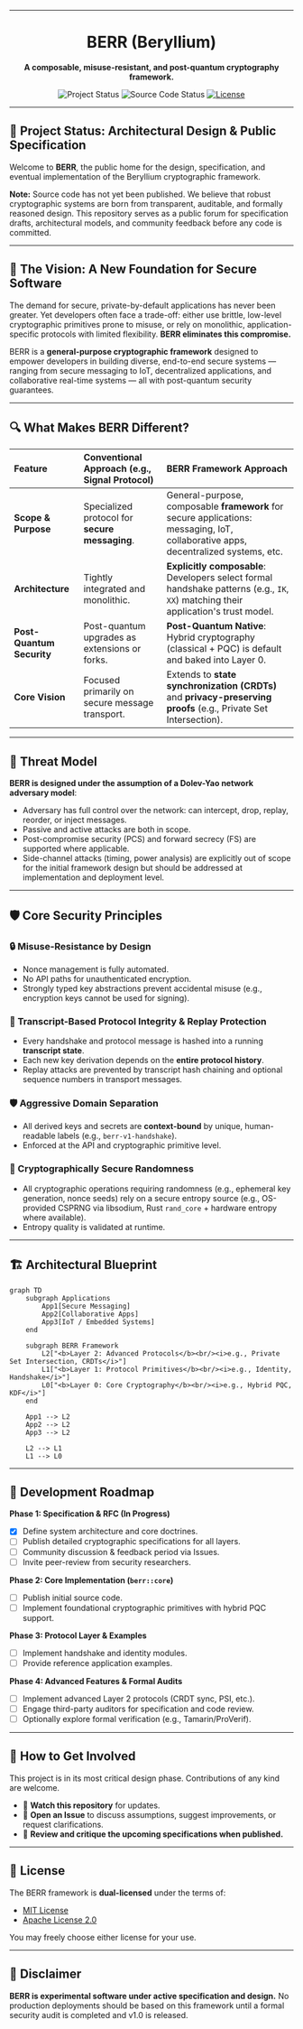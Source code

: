 
---

<div align="center">
  <h1 style="font-weight: bold;">BERR (Beryllium)</h1>
</div>

<p align="center">
  <strong>A composable, misuse-resistant, and post-quantum cryptography framework.</strong>
</p>

<p align="center">
  <img src="https://img.shields.io/badge/status-design%20%26%20specification-blue" alt="Project Status"/>
  <img src="https://img.shields.io/badge/source%20code-pending-lightgrey" alt="Source Code Status"/>
  <a href="LICENSE"><img src="https://img.shields.io/badge/license-MIT%20%2F%20Apache--2.0-blue" alt="License"/></a>
</p>

---

## 📌 Project Status: Architectural Design & Public Specification

Welcome to **BERR**, the public home for the design, specification, and eventual implementation of the Beryllium cryptographic framework.

**Note:** Source code has not yet been published. We believe that robust cryptographic systems are born from transparent, auditable, and formally reasoned design. This repository serves as a public forum for specification drafts, architectural models, and community feedback before any code is committed.

---

## 🚀 The Vision: A New Foundation for Secure Software

The demand for secure, private-by-default applications has never been greater. Yet developers often face a trade-off: either use brittle, low-level cryptographic primitives prone to misuse, or rely on monolithic, application-specific protocols with limited flexibility. **BERR eliminates this compromise.**

BERR is a **general-purpose cryptographic framework** designed to empower developers in building diverse, end-to-end secure systems — ranging from secure messaging to IoT, decentralized applications, and collaborative real-time systems — all with post-quantum security guarantees.

---

## 🔍 What Makes BERR Different?

| Feature                   | Conventional Approach (e.g., Signal Protocol)                               | BERR Framework Approach                                                                                                                                  |
| :------------------------ | :-------------------------------------------------------------------------- | :------------------------------------------------------------------------------------------------------------------------------------------------------ |
| **Scope & Purpose**        | Specialized protocol for **secure messaging**.                              | General-purpose, composable **framework** for secure applications: messaging, IoT, collaborative apps, decentralized systems, etc.                      |
| **Architecture**           | Tightly integrated and monolithic.                                           | **Explicitly composable**: Developers select formal handshake patterns (e.g., `IK`, `XX`) matching their application's trust model.                     |
| **Post-Quantum Security**  | Post-quantum upgrades as extensions or forks.                                | **Post-Quantum Native**: Hybrid cryptography (classical + PQC) is default and baked into Layer 0.                                                       |
| **Core Vision**            | Focused primarily on secure message transport.                              | Extends to **state synchronization (CRDTs)** and **privacy-preserving proofs** (e.g., Private Set Intersection).                                        |

---

## 📖 Threat Model

**BERR is designed under the assumption of a Dolev-Yao network adversary model**:
- Adversary has full control over the network: can intercept, drop, replay, reorder, or inject messages.
- Passive and active attacks are both in scope.
- Post-compromise security (PCS) and forward secrecy (FS) are supported where applicable.
- Side-channel attacks (timing, power analysis) are explicitly out of scope for the initial framework design but should be addressed at implementation and deployment level.

---

## 🛡️ Core Security Principles

### 🔒 Misuse-Resistance by Design
- Nonce management is fully automated.
- No API paths for unauthenticated encryption.
- Strongly typed key abstractions prevent accidental misuse (e.g., encryption keys cannot be used for signing).

### 🧾 Transcript-Based Protocol Integrity & Replay Protection
- Every handshake and protocol message is hashed into a running **transcript state**.
- Each new key derivation depends on the **entire protocol history**.
- Replay attacks are prevented by transcript hash chaining and optional sequence numbers in transport messages.

### 🛡️ Aggressive Domain Separation
- All derived keys and secrets are **context-bound** by unique, human-readable labels (e.g., `berr-v1-handshake`).
- Enforced at the API and cryptographic primitive level.

### 🎲 Cryptographically Secure Randomness
- All cryptographic operations requiring randomness (e.g., ephemeral key generation, nonce seeds) rely on a secure entropy source (e.g., OS-provided CSPRNG via libsodium, Rust `rand_core` + hardware entropy where available).
- Entropy quality is validated at runtime.

---

## 🏗️ Architectural Blueprint

```mermaid
graph TD
    subgraph Applications
        App1[Secure Messaging]
        App2[Collaborative Apps]
        App3[IoT / Embedded Systems]
    end

    subgraph BERR Framework
        L2["<b>Layer 2: Advanced Protocols</b><br/><i>e.g., Private Set Intersection, CRDTs</i>"]
        L1["<b>Layer 1: Protocol Primitives</b><br/><i>e.g., Identity, Handshake</i>"]
        L0["<b>Layer 0: Core Cryptography</b><br/><i>e.g., Hybrid PQC, KDF</i>"]
    end

    App1 --> L2
    App2 --> L2
    App3 --> L2

    L2 --> L1
    L1 --> L0
````

---

## 📅 Development Roadmap

**Phase 1: Specification & RFC (In Progress)**

* [x] Define system architecture and core doctrines.
* [ ] Publish detailed cryptographic specifications for all layers.
* [ ] Community discussion & feedback period via Issues.
* [ ] Invite peer-review from security researchers.

**Phase 2: Core Implementation (`berr::core`)**

* [ ] Publish initial source code.
* [ ] Implement foundational cryptographic primitives with hybrid PQC support.

**Phase 3: Protocol Layer & Examples**

* [ ] Implement handshake and identity modules.
* [ ] Provide reference application examples.

**Phase 4: Advanced Features & Formal Audits**

* [ ] Implement advanced Layer 2 protocols (CRDT sync, PSI, etc.).
* [ ] Engage third-party auditors for specification and code review.
* [ ] Optionally explore formal verification (e.g., Tamarin/ProVerif).

---

## 💬 How to Get Involved

This project is in its most critical design phase. Contributions of any kind are welcome.

* 📌 **Watch this repository** for updates.
* 📌 **Open an Issue** to discuss assumptions, suggest improvements, or request clarifications.
* 📌 **Review and critique the upcoming specifications when published.**

---

## 📄 License

The BERR framework is **dual-licensed** under the terms of:

* [MIT License](LICENSE-MIT)
* [Apache License 2.0](LICENSE-APACHE)

You may freely choose either license for your use.

---

## 🔐 Disclaimer

**BERR is experimental software under active specification and design.**
No production deployments should be based on this framework until a formal security audit is completed and v1.0 is released.

```
